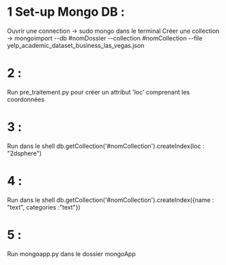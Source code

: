 # 1 Set-up Mongo DB :
Ouvrir une connection -> sudo mongo dans le terminal
Créer une collection -> mongoimport --db #nomDossier --collection #nomCollection --file
yelp_academic_dataset_business_las_vegas.json
# 2 :
Run pre_traitement.py pour créer un attribut 'loc' comprenant les coordonnées
# 3 :
Run dans le shell db.getCollection('#nomCollection').createIndex(loc : "2dsphere")
# 4 :
Run dans le shell db.getCollection('#nomCollection').createIndex({name : "text", categories :"text"})
# 5 :
Run mongoapp.py dans le dossier mongoApp
